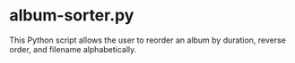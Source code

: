 # album-sorter.py
This Python script allows the user to reorder an album by duration, reverse order, and filename alphabetically.
